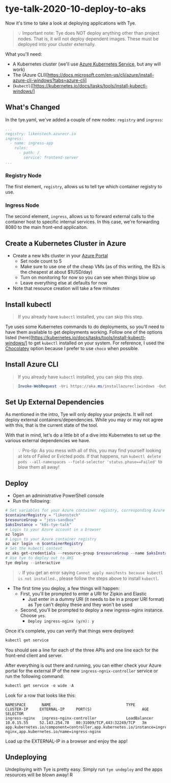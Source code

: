 
# tye-talk-2020-10-deploy-to-aks
Now it's time to take a look at deploying applications with Tye.

> :bulb: Important note: Tye does NOT deploy anything other than project nodes.  That is, it will not deploy dependent images.  These must be deployed into your cluster externally.

What you'll need:
* A Kubernetes cluster (we'll use [Azure Kubernetes Service](https://azure.microsoft.com/en-us/topic/what-is-kubernetes/), but any will work)
* The (Azure CLI)[https://docs.microsoft.com/en-us/cli/azure/install-azure-cli-windows?tabs=azure-cli]
* (`kubectl`([https://kubernetes.io/docs/tasks/tools/install-kubectl-windows/]

## What's Changed
In the tye.yaml, we've added a couple of new nodes: `registry` and `ingress`:
```yaml
...
registry: likenstech.azurecr.io
ingress:
  - name: ingress-app
    rules:
      - path: /
        service: frontend-server
...
```

### Registry Node
The first element, `registry`, allows us to tell tye which container registry to use.

### Ingress Node
The second element, `ingress`, allows us to forward external calls to the container host to specific internal services.  In this case, we're forwarding 8080 to the main front-end applicaiton.

## Create a Kubernetes Cluster in Azure
* Create a new k8s cluster in your [Azure Portal](https://portal.azure.com)
  * Set node count to 5
  * Make sure to use one of the cheap VMs (as of this writing, the B2s is the cheapest at about $1USD/day)
  * Turn on monitoring for now so you can see when things blow up
  * Leave everything else at defaults for now
* Note that resource creation will take a few minutes

## Install kubectl
>If you already have `kubectl` installed, you can skip this step.

Tye uses some Kubernetes commands to do deployments, so you'll need to have them available to get deployments working.
Follow one of the options listed (here)[https://kubernetes.io/docs/tasks/tools/install-kubectl-windows/] to get `kubectl` installed on your system.  For reference, I used the [Chocolatey](https://chocolatey.org) option because I prefer to use `choco` when possible.

## Install Azure CLI
>If you already have `kubectl` installed, you can skip this step.

>```powershell
>Invoke-WebRequest -Uri https://aka.ms/installazurecliwindows -OutFile .\AzureCLI.msi; Start-Process msiexec.exe -Wait -ArgumentList '/I AzureCLI.msi /quiet'; rm .\AzureCLI.msi
>```

## Set Up External Dependencies
As mentioned in the intro, Tye will only deploy your projects.  It will not deploy external containers/dependencies.  While you may or may not agree with this, that is the current state of the tool.

With that in mind, let's do a little bit of a dive into Kubernetes to set up the various external dependencies we have.

> :bulb: Pro-tip: As you mess with all of this, you may find yourself looking at lots of Failed or Evicted pods.  If that happens, run `kubectl delete pods --all-namespaces --field-selector 'status.phase==Failed'` to blow them all away!

## Deploy
* Open an administrative PowerShell console
* Run the following:
```powershell
# Set variables for your Azure container registry, corresponding Azure resource group, and AKS instance
$containerRegistry = "likenstech"
$resourceGroup = "jess-sandbox"
$aksInstance = "k8s-tye-talk"
# Login to your Azure account in a browser
az login 
# Login to your Azure container registry
az acr login -n $containerRegistry
# Set the kubectl context
az aks get-credentials --resource-group $resourceGroup --name $aksInstance
# Use tye to deploy out to AKS
tye deploy --interactive
```
> :bulb: If you get an error saying `Cannot apply manifests because kubectl is not installed.`, please follow the steps above to install `kubectl`.

* The first time you deploy, a few things will happen:
  * First, you'll be prompted to enter a URI for Zipkin and Elastic
    * Just enter in a dummy URI (it needs to be in a proper URI format) as Tye can't deploy these and they won't be used
  * Second, you'll be prompted to deploy a new ingress-nginx instance.  Choose `yes`.
    * `Deploy ingress-nginx (y/n): y`

Once it's complete, you can verify that things were deployed:
```powershell
kubectl get service
```

You should see a line for each of the three APIs and one line each for the front-end client and server.

After everything is out there and running, you can either check your Azure portal for the external IP of the new `ingress-ngnix-controller` service or run the following command:
```powershell
kubectl get service -o wide -A
```

Look for a row that looks like this:

```text
NAMESPACE       NAME                                 TYPE           CLUSTER-IP     EXTERNAL-IP     PORT(S)                      AGE     SELECTOR
ingress-nginx   ingress-nginx-controller             LoadBalancer   10.0.15.55     52.143.254.78   80:31009/TCP,443:32249/TCP   3m      app.kubernetes.io/component=controller,app.kubernetes.io/instance=ingress-nginx,app.kubernetes.io/name=ingress-nginx
```

Load up the EXTERNAL-IP in a browser and enjoy the app!

## Undeploying
Undeploying with Tye is pretty easy.  Simply run `tye undeploy` and the apps resources will be blown away!  R